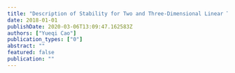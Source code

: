 ```yaml
---
title: "Description of Stability for Two and Three-Dimensional Linear Time-Invariant Systems Based on Curvature and Torsion"
date: 2018-01-01
publishDate: 2020-03-06T13:09:47.162583Z
authors: ["Yueqi Cao"]
publication_types: ["0"]
abstract: ""
featured: false
publication: ""
---
```


